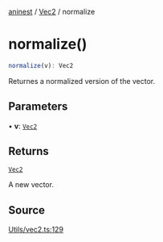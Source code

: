 [aninest](../../index.md) / [Vec2](../index.md) / normalize

# normalize()

```ts
normalize(v): Vec2
```

Returnes a normalized version of the vector.

## Parameters

• **v**: [`Vec2`](../type-aliases/Vec2.md)

## Returns

[`Vec2`](../type-aliases/Vec2.md)

A new vector.

## Source

[Utils/vec2.ts:129](https://github.com/zphrs/aninest/blob/60918f7/src/Utils/vec2.ts#L129)
